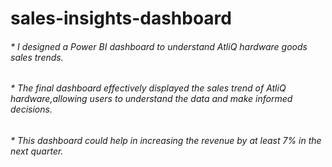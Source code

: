 # sales-insights-dashboard

###### * I designed a Power BI dashboard to understand AtliQ hardware goods sales trends.
###### * The final dashboard effectively displayed the sales trend of AtliQ hardware,allowing users to understand the data and make informed decisions.
###### * This dashboard could help in increasing the revenue by at least 7% in the next quarter.
